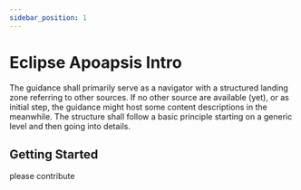```yaml
---
sidebar_position: 1
---
```


<!--
SPDX-FileCopyrightText: Copyright (C) 2025 Contributors to the Eclipse Foundation

These materials are made available under the
terms of the Creative Commons Attribution 4.0 International Public License which is available at
https://creativecommons.org/licenses/by/4.0/legalcode .

Unless required by applicable law or agreed to in writing, software
distributed under the License is distributed on an "AS IS" BASIS, WITHOUT
WARRANTIES OR CONDITIONS OF ANY KIND, either express or implied. See the
License for the specific language governing permissions and limitations
under the License.

SPDX-License-Identifier: CC-BY-4.0
-->

# Eclipse Apoapsis Intro

The guidance shall primarily serve as a navigator with a structured landing zone referring to other sources. If no other source are available (yet), or as initial step, the guidance might host some content descriptions in the meanwhile. The structure shall follow a basic principle starting on a generic level and then going into details.

## Getting Started

please contribute